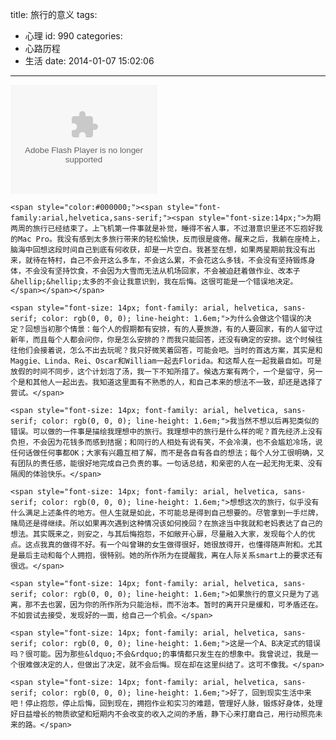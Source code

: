 title: 旅行的意义
tags:
  - 心理
id: 990
categories:
  - 心路历程
  - 生活
date: 2014-01-07 15:02:06
---

<object classid="clsid:d27cdb6e-ae6d-11cf-96b8-444553540000" codebase="http://download.macromedia.com/pub/shockwave/cabs/flash/swflash.cab#version=6,0,40,0" height="175" width="235"><param name="quality" value="high" /><param name="movie" value="http://www.xiami.com/widget/13249707_385041,_235_175_5695c1_457cb4_1/multiPlayer.swf" /><embed height="175" pluginspage="http://www.macromedia.com/go/getflashplayer" quality="high" src="http://www.xiami.com/widget/13249707_385041,_235_175_5695c1_457cb4_1/multiPlayer.swf" type="application/x-shockwave-flash" width="235"></embed></object>

	<span style="color:#000000;"><span style="font-family:arial,helvetica,sans-serif;"><span style="font-size:14px;">为期两周的旅行已经结束了。上飞机第一件事就是补觉，睡得不省人事，不过潜意识里还不忘抱好我的Mac Pro。我没有感到太多旅行带来的轻松愉快，反而很是疲倦。醒来之后，我躺在座椅上，脑海中回想这段时间自己到底有何收获，却是一片空白。我甚至在想，如果两星期前我没有出来，就待在特村，自己不会开这么多车，不会这么累，不会花这么多钱，不会没有坚持锻炼身体，不会没有坚持饮食，不会因为大雪而无法从机场回家，不会被迫赶着做作业、改本子&hellip;&hellip;太多的不会让我意识到，我在后悔。这很可能是一个错误地决定。</span></span></span>

	<span style="font-size: 14px; font-family: arial, helvetica, sans-serif; color: rgb(0, 0, 0); line-height: 1.6em;">为什么会做这个错误的决定？回想当初那个情景：每个人的假期都有安排，有的人要旅游，有的人要回家，有的人留守过新年，而且每个人都会问你，你是怎么安排的？而我只能回答，还没有确定的安排。这个时候往往他们会接着说，怎么不出去玩呢？我只好微笑着回答，可能会吧。当时的首选方案，其实是和Maggie、Linda、Rei、Oscar和William一起去Florida。和这帮人在一起我最自如。可是放假的时间不同步，这个计划泡了汤，我一下不知所措了。候选方案有两个，一个是留守，另一个是和其他人一起出去。我知道这里面有不熟悉的人，和自己本来的想法不一致，却还是选择了尝试。</span>

	<span style="font-size: 14px; font-family: arial, helvetica, sans-serif; color: rgb(0, 0, 0); line-height: 1.6em;">我当然不想以后再犯类似的错误。可以做的一件事是描绘我理想中的旅行。我理想中的旅行是什么样的呢？首先经济上没有负担，不会因为花钱多而感到拮据；和同行的人相处有说有笑，不会冷漠，也不会尴尬冷场，说任何话做任何事都OK；大家有兴趣互相了解，而不是各自有各自的想法；每个人分工很明确，又有团队的责任感，能很好地完成自己负责的事。一句话总结，和亲密的人在一起无拘无束、没有隔阂的体验快乐。</span>

	<span style="font-size: 14px; font-family: arial, helvetica, sans-serif; color: rgb(0, 0, 0); line-height: 1.6em;">想想这次的旅行，似乎没有什么满足上述条件的地方。但人生就是如此，不可能总是得到自己想要的。尽管拿到一手烂牌，赌局还是得继续。所以如果再次遇到这种情况该如何挽回？在旅途当中我就和老妈表达了自己的想法。其实既来之，则安之，与其后悔抱怨，不如敞开心扉，尽量融入大家，发现每个人的优点。这点我真的做得不好。有一个叫曾琳的女生做得很好，她很放得开，也懂得随声附和。尤其是最后主动和每个人拥抱，很特别。她的所作所为在提醒我，离在人际关系smart上的要求还有很远。</span>

	<span style="font-size: 14px; font-family: arial, helvetica, sans-serif; color: rgb(0, 0, 0); line-height: 1.6em;">如果旅行的意义只是为了逃离，那不去也罢，因为你的所作所为只能治标，而不治本。暂时的离开只是缓和，可矛盾还在。不如尝试去接受，发现好的一面，给自己一个机会。</span>

	<span style="font-size: 14px; font-family: arial, helvetica, sans-serif; color: rgb(0, 0, 0); line-height: 1.6em;">这是一个A、B决定式的错误吗？很可能。因为那些&ldquo;不会&rdquo;的事情都只发生在的想象中。我曾说过，我是一个很难做决定的人，但做出了决定，就不会后悔。现在却在这里纠结了。这可不像我。</span>

	<span style="font-size: 14px; font-family: arial, helvetica, sans-serif; color: rgb(0, 0, 0); line-height: 1.6em;">好了，回到现实生活中来吧！停止抱怨，停止后悔，回到现在，拥抱作业和实习的难题，管理好人脉，锻炼好身体，处理好日益增长的物质欲望和短期内不会改变的收入之间的矛盾，静下心来打磨自己，用行动照亮未来的路。</span>